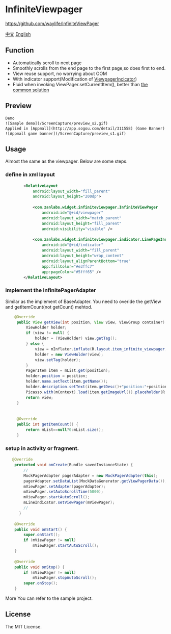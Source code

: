 # InfiniteViewpager
https://github.com/waylife/InfiniteViewPager

[中文](/README_ZH.MD)
[English](/README.MD)
## Function
   - Automatically scroll to next page
   - Smoothly scrolls from the end page to the first page,so does first to end.
   - View reuse support, no worrying about OOM
   - With indicator support(Modification of [ViewpagerIncicator](https://github.com/JakeWharton/ViewPagerIndicator))
   - Fluid when invoking ViewPager.setCurrentItem(), better than [the common solution](http://stackoverflow.com/a/17424525/1872596)

## Preview
    Demo
    ![Sample demo](/ScreenCapture/preview_s2.gif)
    Applied in [Appmall](http://app.sogou.com/detail/311558) (Game Banner)
    ![Appmall game banner](/ScreenCapture/preview_s1.gif)

## Usage
Almost the same as the viewpager. Below are some steps.

### define in xml layout

``` xml
        <RelativeLayout
            android:layout_width="fill_parent"
            android:layout_height="200dp">

            <com.zanlabs.widget.infiniteviewpager.InfiniteViewPager
                android:id="@+id/viewpager"
                android:layout_width="match_parent"
                android:layout_height="fill_parent"
                android:visibility="visible" />

            <com.zanlabs.widget.infiniteviewpager.indicator.LinePageIndicator
                android:id="@+id/indicator"
                android:layout_width="fill_parent"
                android:layout_height="wrap_content"
                android:layout_alignParentBottom="true"
                app:fillColor="#e3ffc7"
                app:pageColor="#5fff65" />
        </RelativeLayout>
```

### implement the InfinitePagerAdapter
Similar as the implement of BaseAdapter.
You need to overide the getView and getItemCount(not getCount) mehtod.

``` java
    @Override
     public View getView(int position, View view, ViewGroup container) {
         ViewHolder holder;
         if (view != null) {
             holder = (ViewHolder) view.getTag();
         } else {
             view = mInflater.inflate(R.layout.item_infinite_viewpager, container, false);
             holder = new ViewHolder(view);
             view.setTag(holder);
         }
         PagerItem item = mList.get(position);
         holder.position = position;
         holder.name.setText(item.getName());
         holder.description.setText(item.getDesc()+"position:"+position);
         Picasso.with(mContext).load(item.getImageUrl()).placeholder(R.mipmap.bg_loding_horizontal).into(holder.image);
         return view;
     }


     @Override
     public int getItemCount() {
         return mList==null?0:mList.size();
     }

```

### setup in activity or fragment.

``` java
   @Override
    protected void onCreate(Bundle savedInstanceState) {
        //
        MockPagerAdapter pagerAdapter = new MockPagerAdapter(this);
        pagerAdapter.setDataList(MockDataGenerator.getViewPagerData());
        mViewPager.setAdapter(pagerAdapter);
        mViewPager.setAutoScrollTime(5000);
        mViewPager.startAutoScroll();
        mLineIndicator.setViewPager(mViewPager);
        //
      }

    @Override
    public void onStart() {
        super.onStart();
        if (mViewPager != null)
            mViewPager.startAutoScroll();
    }

    @Override
    public void onStop() {
        if (mViewPager != null)
            mViewPager.stopAutoScroll();
        super.onStop();
    }
```

More You can refer to the sample project.

## License
The MIT License.